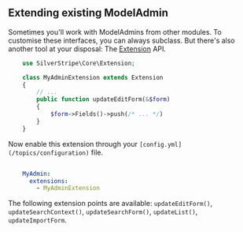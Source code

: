 ## Extending existing ModelAdmin

Sometimes you'll work with ModelAdmins from other modules. To customise these interfaces, you can always subclass. But there's
also another tool at your disposal: The [Extension](api:SilverStripe\Core\Extension) API.


```php
    use SilverStripe\Core\Extension;

    class MyAdminExtension extends Extension 
    {
        // ...
        public function updateEditForm(&$form) 
        {
            $form->Fields()->push(/* ... */)
        }
    }
```

Now enable this extension through your `[config.yml](/topics/configuration)` file.


```yml

    MyAdmin:
      extensions:
        - MyAdminExtension
```

The following extension points are available: `updateEditForm()`, `updateSearchContext()`,
`updateSearchForm()`, `updateList()`, `updateImportForm`.
